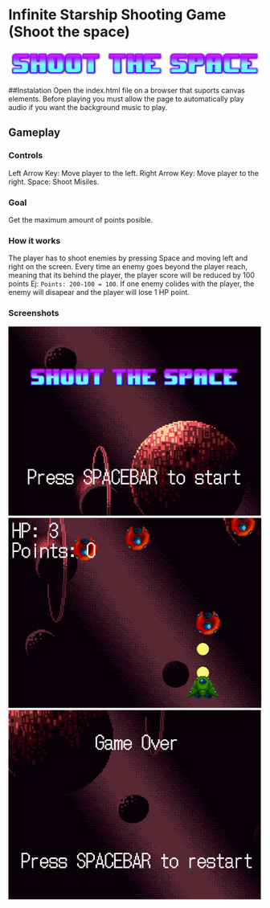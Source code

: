 # Infinite Starship Shooting Game (Shoot the space) 

![Shoot the space Logo](/image/logos/logo.png)

##Instalation
Open the index.html file on a browser that suports canvas elements. 
Before playing you must allow the page to automatically play audio if you want the background music to play.

## Gameplay
### Controls
Left Arrow Key: Move player to the left.
Right Arrow Key: Move player to the right.
Space: Shoot Misiles.
### Goal
Get the maximum amount of points posible.
### How it works
The player has to shoot enemies by pressing Space and moving left and right on the screen. Every time an enemy goes beyond the player reach, meaning that its behind the player, the player score will be reduced by 100 points Ej: `Points: 200-100 = 100`.
If one enemy colides with the player, the enemy will disapear and the player will lose 1 HP point.
### Screenshots
![Picture of the main menu](/screenshots/s1.png)
![Picture in game](/screenshots/s2.png)
![Picture of game over screen](/screenshots/s3.png)
